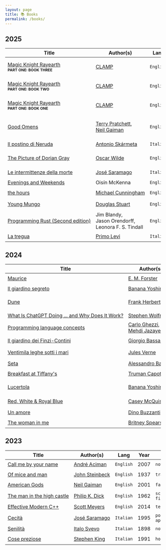 ```yaml
---
layout: page
title: 📚 Books
permalink: /books/
---
```


<style>
        a { white-space:nowrap; }
        @media screen and (min-width: 600px) {
                .wrapper { margin-left: 5em;}
                .post-content { margin-left: 3em;}
        }
</style>

## 2025

| Title                             | Author(s)                         | Lang | Year | Genre     | Finished    | Rating       |
|-----------------------------------|-----------------------------------|------|------|-----------|-------------|--------------|
| [Magic Knight Rayearth](https://en.wikipedia.org/wiki/Magic_Knight_Rayearth)<br/><nobr style="font-size:.75em"><strong>PART ONE: BOOK THREE</strong></nobr> | [CLAMP](https://en.wikipedia.org/wiki/Clamp_(manga_artists)) | <code>English</code> | 1993 | <nobr><code>manga</code>, <code>isekai</code>,<br/><code>mecha</code>, <code>sword and sorcery</code> </nobr> | <nobr>October 25th</nobr>| ⭐️⭐️⭐️⭐️⭐️ |
| [Magic Knight Rayearth](https://en.wikipedia.org/wiki/Magic_Knight_Rayearth)<br/><nobr style="font-size:.75em"><strong>PART ONE: BOOK TWO</strong></nobr> | [CLAMP](https://en.wikipedia.org/wiki/Clamp_(manga_artists)) | <code>English</code> | 1993 | <nobr><code>manga</code>, <code>isekai</code>,<br/><code>mecha</code>, <code>sword and sorcery</code> </nobr> | <nobr>October 24th</nobr>| ⭐️⭐️⭐️⭐️ |
| [Magic Knight Rayearth](https://en.wikipedia.org/wiki/Magic_Knight_Rayearth)<br/><nobr style="font-size:.75em"><strong>PART ONE: BOOK ONE</strong></nobr> | [CLAMP](https://en.wikipedia.org/wiki/Clamp_(manga_artists)) | <code>English</code> | 1993 | <nobr><code>manga</code>, <code>isekai</code>,<br/><code>mecha</code>, <code>sword and sorcery</code> </nobr> | <nobr>October 23th</nobr>| ⭐️⭐️⭐️⭐️ |
| [Good Omens](https://en.wikipedia.org/wiki/Good_Omens) | [Terry Pratchett](https://en.wikipedia.org/wiki/Terry_Pratchett), [Neil Gaiman](https://en.wikipedia.org/wiki/Neil_Gaiman) | <code>English</code> | 1990 | <nobr><code>horror</code>, <code>fantasy</code>, <code>comedy</code>,<br/><code>apocalyptic fiction</code>,<br/><code>supernatural</code></nobr> | <nobr>October 12th</nobr>| ⭐️⭐️ |
| [Il postino di Neruda](https://it.wikipedia.org/wiki/Il_postino_di_Neruda) | [Antonio Skármeta](https://it.wikipedia.org/wiki/Antonio_Skármeta) | <code>Italian</code> | 1986 | <nobr><code>novel</code></nobr> | <nobr>September 20th</nobr> | ⭐️⭐️⭐️ |
| [The Picture of Dorian Gray](https://en.wikipedia.org/wiki/The_Picture_of_Dorian_Gray) | [Oscar Wilde](https://en.wikipedia.org/wiki/Oscar_Wilde) | <code>English</code> | 1890 | <nobr><code>philosophical fiction</code>,<br/><code>gothic horror</code></nobr> | <nobr>September 13th</nobr> | ⭐️⭐️⭐️ |
| [Le intermittenze della morte](https://it.wikipedia.org/wiki/Le_intermittenze_della_morte) | [José Saramago](https://it.wikipedia.org/wiki/José_Saramago) | <code>Italian</code> | 2005 | <nobr><code>novel</code></nobr> | <nobr>August 24th</nobr> | ⭐️⭐️⭐️⭐️ |
| [Evenings and Weekends](https://www.amazon.ie/Evenings-Weekends-book-summer-Dazed/dp/0008604177/ref=asc_df_0008604177) | <nobr>Oisín McKenna</nobr> | <code>English</code> | 2024 | <nobr><code>novel</code></nobr> | <nobr>July 2nd</nobr> | ⭐️⭐️⭐️⭐️ |
| [the hours](https://en.wikipedia.org/wiki/The_Hours_(novel)) | [Michael Cunningham](https://en.wikipedia.org/wiki/Michael_Cunningham) | <code>English</code> | 1998 | <nobr><code>novel</code></nobr> | <nobr>May 25th</nobr> | ⭐️⭐️⭐️⭐️ |
| [Young Mungo](https://en.wikipedia.org/wiki/Young_Mungo) | [Douglas Stuart](https://en.wikipedia.org/wiki/Douglas_Stuart_(writer)) | <code>English</code> | 2022 | <nobr><code>coming-of-age</code>, <code>gay novel</code></nobr> | <nobr>May 8th</nobr> | ⭐️⭐️⭐️⭐️⭐️ |
| [Programming Rust (Second edition)](https://www.oreilly.com/library/view/programming-rust-2nd/9781492052586/) | <nobr>Jim Blandy</nobr>, <nobr>Jason Orendorff</nobr>, <nobr>Leonora F. S. Tindall</nobr> | <code>English</code> | 2021 | <nobr><code>tech</code></nobr> | <nobr>April 25th</nobr> | ⭐️⭐️⭐️⭐️⭐️ |
| [La tregua](https://it.wikipedia.org/wiki/La_tregua_(Primo_Levi)) | [Primo Levi](https://it.wikipedia.org/wiki/Primo_Levi) | <code>Italian</code> | 1963 | <nobr><code>memoir</code></nobr> | <nobr>January 2nd</nobr> | ⭐️⭐️⭐️ |

## 2024

| Title                             | Author(s)                         | Lang | Year | Genre     | Finished    | Rating       |
|-----------------------------------|-----------------------------------|------|------|-----------|-------------|--------------|
| [Maurice](https://en.wikipedia.org/wiki/Maurice_(novel)) | [E. M. Forster](https://en.wikipedia.org/wiki/E._M._Forster) | <code>English</code> | 1971 | <nobr><code>novel</code></nobr> | <nobr>November 23rd</nobr> | ⭐️⭐️⭐️⭐️⭐️ |
| [Il giardino segreto](https://www.criticaletteraria.org/2017/12/il-giardino-segreto-yoshimoto-feltrinelli.html) | [Banana Yoshimoto](https://en.wikipedia.org/wiki/Banana_Yoshimoto) | <code>Italian</code> | 2005 | <nobr><code>novel</code></nobr> | <nobr>October 13th</nobr> | ⭐️⭐️⭐️ |
| [Dune](https://en.wikipedia.org/wiki/Dune_(novel)) | [Frank Herbert](https://en.wikipedia.org/wiki/Frank_Herbert) | <code>English</code> | 1965 | <nobr><code>epic science fiction</code></nobr> | <nobr>October 6th</nobr> | ⭐️⭐️⭐️ |
| [What Is ChatGPT Doing ... and Why Does It Work?](https://www.amazon.co.uk/What-ChatGPT-Doing-Does-Work/dp/1579550819) | [Stephen Wolfram](https://en.wikipedia.org/wiki/Stephen_Wolfram) | <code>English</code> | 2023 | <nobr><code>tech</code></nobr> | <nobr>September 21st</nobr> | ⭐️⭐️⭐️ |
| [Programming language concepts ](https://www.amazon.co.uk/Programming-3e-Carlo-Ghezzi-dp-0471104264/dp/0471104264/ref=dp_ob_image_bk)| [Carlo Ghezzi](https://en.wikipedia.org/wiki/Carlo_Ghezzi), [Mehdi Jazayeri](https://en.wikipedia.org/wiki/Mehdi_Jazayeri)  | <code>English</code> | 1998 | <nobr><code>tech</code></nobr> | <nobr>July 14th</nobr> | ⭐️⭐️⭐️⭐️ |
| [Il giardino dei Finzi-Contini](https://it.wikipedia.org/wiki/Il_giardino_dei_Finzi-Contini) | [Giorgio Bassani](https://it.wikipedia.org/wiki/Giorgio_Bassani) | <code>Italian</code> | 1962 | <nobr><code>historical novel</code></nobr> | <nobr>July 8th</nobr> | ⭐️⭐️ |
| [Ventimila leghe sotti i mari](https://it.wikipedia.org/wiki/Ventimila_leghe_sotto_i_mari) | [Jules Verne](https://en.wikipedia.org/wiki/Jules_Verne) | <code>Italian</code> | 1872 | <nobr><code>science fiction</code></nobr> | <nobr>May 7th</nobr>  | ⭐️⭐️⭐️ |
| [Seta](https://it.wikipedia.org/wiki/Seta_(romanzo)) | [Alessandro Baricco](https://it.wikipedia.org/wiki/Alessandro_Baricco) | <code>Italian</code> | 1996 | <nobr><code>novel</code></nobr> | <nobr>March 31st</nobr> | ⭐️⭐️⭐️⭐️⭐️ |
| [Breakfast at Tiffany's](https://en.wikipedia.org/wiki/Breakfast_at_Tiffany%27s_(novella)) | [Truman Capote](https://en.wikipedia.org/wiki/Truman_Capote) | <code>English</code> | 1958 | <nobr><code>novel</code></nobr> | <nobr>March 16th</nobr> | ⭐️ |
| [Lucertola](https://it.wikipedia.org/wiki/Lucertola_(raccolta_di_racconti)) | [Banana Yoshimoto](https://en.wikipedia.org/wiki/Banana_Yoshimoto) | <code>Italian</code> | 1993 | <nobr><code>short story collection</code></nobr> | <nobr>March 16th</nobr> | ⭐️⭐️⭐️⭐️ |
| [Red, White & Royal Blue](https://en.wikipedia.org/wiki/Red,_White_%26_Royal_Blue) | [Casey McQuiston](https://en.wikipedia.org/wiki/Casey_McQuiston) | <code>English</code> | 2019 | <nobr><code>romantic comedy</code></nobr> | <nobr>March 6th</nobr>| ⭐️⭐️⭐️⭐️ |
| [Un amore](https://it.wikipedia.org/wiki/Un_amore_(romanzo)) | [Dino Buzzanti](https://it.wikipedia.org/wiki/Dino_Buzzati) | <code>Italian</code> | 1963 | <nobr><code>novel</code></nobr> | <nobr>February 3rd</nobr> | ⭐️⭐️⭐️ |
| [The woman in me](https://en.wikipedia.org/wiki/The_Woman_in_Me_(memoir)) | [Britney Spears](https://en.wikipedia.org/wiki/Britney_Spears) | <code>English</code> | 2023 | <nobr><code>memoir</code></nobr> | <nobr>January 2nd</nobr> | ⭐️⭐️⭐️ |

## 2023

| Title                             | Author(s)                         | Lang | Year | Genre     | Finished on | Rating       |
|-----------------------------------|-----------------------------------|------|------|-----------|-------------|--------------|
| [Call me by your name](https://en.wikipedia.org/wiki/Call_Me_by_Your_Name_(novel)) | [André Aciman](https://en.wikipedia.org/wiki/André_Aciman) | <code>English</code> | 2007 | <nobr><code>novel</code></nobr> | <nobr>December 28th</nobr>  | ⭐️⭐️⭐️⭐️⭐️ |
| [Of mice and man](https://en.wikipedia.org/wiki/Of_Mice_and_Men) | [John Steinbeck](https://en.wikipedia.org/wiki/John_Steinbeck) | <code>English</code> | 1937 | <nobr><code>tragedy</code></nobr> | <nobr>December</nobr>  | ⭐️⭐️⭐️⭐️⭐️ |
| [American Gods](https://en.wikipedia.org/wiki/American_Gods)     | [Neil Gaiman](https://en.wikipedia.org/wiki/Neil_Gaiman)       | <code>English</code> | 2001 | <nobr><code>fantasy</code></nobr> | <nobr>November</nobr> | ⭐️⭐️⭐️⭐️   |
| [The man in the high castle](https://en.wikipedia.org/wiki/The_Man_in_the_High_Castle) | [Philip K. Dick](https://en.wikipedia.org/wiki/Philip_K._Dick) | <code>English</code> | 1962 | <nobr><code>science fiction</code></nobr> | <nobr>October</nobr>  | ⭐️ |
| [Effective Modern C++](https://www.amazon.co.uk/Effective-Modern-Specific-Ways-Improve/dp/1491903996) | [Scott Meyers](https://en.wikipedia.org/wiki/Scott_Meyers) | <code>English</code> | 2014 | <nobr><code>tech</code></nobr> | <nobr>October</nobr>  | ⭐️⭐️⭐️ |
| [Cecità](https://it.wikipedia.org/wiki/Cecità_(romanzo)) | [José Saramago](https://en.wikipedia.org/wiki/José_Saramago) | <code>Italian</code> | 1995 | <nobr><code>post-apocalyptic</code></nobr> | <nobr>August</nobr>  | ⭐️⭐️⭐️⭐️ |
| [Senilità](https://it.wikipedia.org/wiki/Senilità_(romanzo)) | [Italo Svevo](https://it.wikipedia.org/wiki/Italo_Svevo) | <code>Italian</code> | 1898 | <nobr><code>novel</code></nobr> | <nobr>June</nobr>  | ⭐️⭐️ |
| [Cose preziose](https://it.wikipedia.org/wiki/Cose_preziose_(romanzo)) | [Stephen King](https://en.wikipedia.org/wiki/Stephen_King) | <code>Italian</code> | 1991 | <nobr><code>horror</code></nobr> | <nobr>June</nobr> | ⭐️⭐️⭐️⭐️ |
